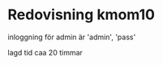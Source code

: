 ---
---
Redovisning kmom10
=========================

inloggning för admin är 'admin', 'pass'

lagd tid caa 20 timmar